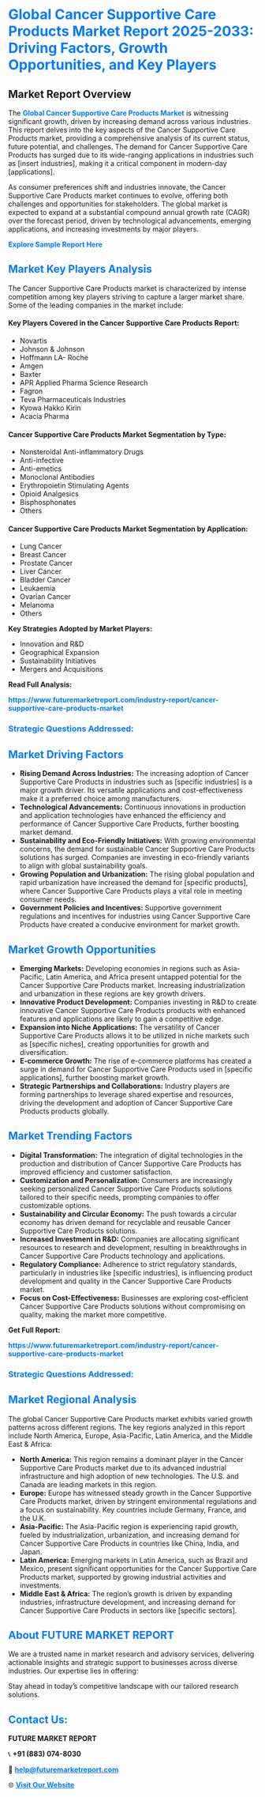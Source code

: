 <h1 style="color: #007BFF;">Global Cancer Supportive Care Products Market Report 2025-2033: Driving Factors, Growth Opportunities, and Key Players</h1>

<section id="overview">
<h2>Market Report Overview</h2>
<p>The <a href="https://www.futuremarketreport.com/industry-report/cancer-supportive-care-products-market" style="color: #007BFF; text-decoration: none;"><strong>Global Cancer Supportive Care Products Market</strong></a> is witnessing significant growth, driven by increasing demand across various industries. This report delves into the key aspects of the Cancer Supportive Care Products market, providing a comprehensive analysis of its current status, future potential, and challenges. The demand for Cancer Supportive Care Products has surged due to its wide-ranging applications in industries such as [insert industries], making it a critical component in modern-day [applications].</p>
<p>As consumer preferences shift and industries innovate, the Cancer Supportive Care Products market continues to evolve, offering both challenges and opportunities for stakeholders. The global market is expected to expand at a substantial compound annual growth rate (CAGR) over the forecast period, driven by technological advancements, emerging applications, and increasing investments by major players.</p>
</section>

<section id="overview">
<p><a href="https://www.futuremarketreport.com/request-sample/reportId=54277" style="color: #007BFF; text-decoration: none;"><strong>Explore Sample Report Here</strong></a></p>
</section>

<section id="key-players">
<h2 style="color: #007BFF;">Market Key Players Analysis</h2>
<p>The Cancer Supportive Care Products market is characterized by intense competition among key players striving to capture a larger market share. Some of the leading companies in the market include:</p>
<h4>Key Players Covered in the Cancer Supportive Care Products Report:</h4>
<ul><li>Novartis</li><li>Johnson &amp; Johnson</li><li>Hoffmann LA- Roche</li><li>Amgen</li><li>Baxter</li><li>APR Applied Pharma Science Research</li><li>Fagron</li><li>Teva Pharmaceuticals Industries</li><li>Kyowa Hakko Kirin</li><li>Acacia Pharma</li></ul>
<h4>Cancer Supportive Care Products Market Segmentation by Type:</h4>
<ul><li>Nonsteroidal Anti-inflammatory Drugs</li><li>Anti-infective</li><li>Anti-emetics</li><li>Monoclonal Antibodies</li><li>Erythropoietin Stimulating Agents</li><li>Opioid Analgesics</li><li>Bisphosphonates</li><li>Others</li></ul>

<h4>Cancer Supportive Care Products Market Segmentation by Application:</h4>
<ul><li>Lung Cancer</li><li>Breast Cancer</li><li>Prostate Cancer</li><li>Liver Cancer</li><li>Bladder Cancer</li><li>Leukaemia</li><li>Ovarian Cancer</li><li>Melanoma</li><li>Others</li></ul>
<p><strong>Key Strategies Adopted by Market Players:</strong></p>
<ul>
<li>Innovation and R&D</li>
<li>Geographical Expansion</li>
<li>Sustainability Initiatives</li>
<li>Mergers and Acquisitions</li>
</ul>
</section>

<section>
<p><strong>Read Full Analysis: </strong></p><a href="https://www.futuremarketreport.com/industry-report/cancer-supportive-care-products-market" style="color: #007BFF; text-decoration: none;"><strong>https://www.futuremarketreport.com/industry-report/cancer-supportive-care-products-market</strong></a>
<h3 style="color: #007BFF;">Strategic Questions Addressed:</h3>
</section>

<section id="driving-factors">
<h2 style="color: #007BFF;">Market Driving Factors</h2>
<ul>
<li><strong>Rising Demand Across Industries:</strong> The increasing adoption of Cancer Supportive Care Products in industries such as [specific industries] is a major growth driver. Its versatile applications and cost-effectiveness make it a preferred choice among manufacturers.</li>
<li><strong>Technological Advancements:</strong> Continuous innovations in production and application technologies have enhanced the efficiency and performance of Cancer Supportive Care Products, further boosting market demand.</li>
<li><strong>Sustainability and Eco-Friendly Initiatives:</strong> With growing environmental concerns, the demand for sustainable Cancer Supportive Care Products solutions has surged. Companies are investing in eco-friendly variants to align with global sustainability goals.</li>
<li><strong>Growing Population and Urbanization:</strong> The rising global population and rapid urbanization have increased the demand for [specific products], where Cancer Supportive Care Products plays a vital role in meeting consumer needs.</li>
<li><strong>Government Policies and Incentives:</strong> Supportive government regulations and incentives for industries using Cancer Supportive Care Products have created a conducive environment for market growth.</li>
</ul>
</section>

<section id="growth-opportunities">
<h2 style="color: #007BFF;">Market Growth Opportunities</h2>
<ul>
<li><strong>Emerging Markets:</strong> Developing economies in regions such as Asia-Pacific, Latin America, and Africa present untapped potential for the Cancer Supportive Care Products market. Increasing industrialization and urbanization in these regions are key growth drivers.</li>
<li><strong>Innovative Product Development:</strong> Companies investing in R&D to create innovative Cancer Supportive Care Products products with enhanced features and applications are likely to gain a competitive edge.</li>
<li><strong>Expansion into Niche Applications:</strong> The versatility of Cancer Supportive Care Products allows it to be utilized in niche markets such as [specific niches], creating opportunities for growth and diversification.</li>
<li><strong>E-commerce Growth:</strong> The rise of e-commerce platforms has created a surge in demand for Cancer Supportive Care Products used in [specific applications], further boosting market growth.</li>
<li><strong>Strategic Partnerships and Collaborations:</strong> Industry players are forming partnerships to leverage shared expertise and resources, driving the development and adoption of Cancer Supportive Care Products products globally.</li>
</ul>
</section>

<section id="trending-factors">
<h2 style="color: #007BFF;">Market Trending Factors</h2>
<ul>
<li><strong>Digital Transformation:</strong> The integration of digital technologies in the production and distribution of Cancer Supportive Care Products has improved efficiency and customer satisfaction.</li>
<li><strong>Customization and Personalization:</strong> Consumers are increasingly seeking personalized Cancer Supportive Care Products solutions tailored to their specific needs, prompting companies to offer customizable options.</li>
<li><strong>Sustainability and Circular Economy:</strong> The push towards a circular economy has driven demand for recyclable and reusable Cancer Supportive Care Products solutions.</li>
<li><strong>Increased Investment in R&D:</strong> Companies are allocating significant resources to research and development, resulting in breakthroughs in Cancer Supportive Care Products technology and applications.</li>
<li><strong>Regulatory Compliance:</strong> Adherence to strict regulatory standards, particularly in industries like [specific industries], is influencing product development and quality in the Cancer Supportive Care Products market.</li>
<li><strong>Focus on Cost-Effectiveness:</strong> Businesses are exploring cost-efficient Cancer Supportive Care Products solutions without compromising on quality, making the market more competitive.</li>
</ul>
</section>

<section>
<p><strong>Get Full Report: </strong></p><a href="https://www.futuremarketreport.com/industry-report/cancer-supportive-care-products-market" style="color: #007BFF; text-decoration: none;"><strong>https://www.futuremarketreport.com/industry-report/cancer-supportive-care-products-market</strong></a>
<h3 style="color: #007BFF;">Strategic Questions Addressed:</h3>
</section>


<section id="regional-analysis">
<h2 style="color: #007BFF;">Market Regional Analysis</h2>
<p>The global Cancer Supportive Care Products market exhibits varied growth patterns across different regions. The key regions analyzed in this report include North America, Europe, Asia-Pacific, Latin America, and the Middle East & Africa:</p>
<ul>
<li><strong>North America:</strong> This region remains a dominant player in the Cancer Supportive Care Products market due to its advanced industrial infrastructure and high adoption of new technologies. The U.S. and Canada are leading markets in this region.</li>
<li><strong>Europe:</strong> Europe has witnessed steady growth in the Cancer Supportive Care Products market, driven by stringent environmental regulations and a focus on sustainability. Key countries include Germany, France, and the U.K.</li>
<li><strong>Asia-Pacific:</strong> The Asia-Pacific region is experiencing rapid growth, fueled by industrialization, urbanization, and increasing demand for Cancer Supportive Care Products in countries like China, India, and Japan.</li>
<li><strong>Latin America:</strong> Emerging markets in Latin America, such as Brazil and Mexico, present significant opportunities for the Cancer Supportive Care Products market, supported by growing industrial activities and investments.</li>
<li><strong>Middle East & Africa:</strong> The region’s growth is driven by expanding industries, infrastructure development, and increasing demand for Cancer Supportive Care Products in sectors like [specific sectors].</li>
</ul>
</section>

<footer>
<h2 style="color: #007BFF;">About FUTURE MARKET REPORT</h2>
<p>We are a trusted name in market research and advisory services, delivering actionable insights and strategic support to businesses across diverse industries. Our expertise lies in offering:</p>

<p>Stay ahead in today’s competitive landscape with our tailored research solutions.</p>

<h2 style="color: #007BFF;">Contact Us:</h2>
<p><strong>FUTURE MARKET REPORT</strong></p>
<p>📞 <strong>+91 (883) 074-8030</strong></p>
<p>📧 <strong><a href="mailto:help@futuremarketreport.com" style="color: #007BFF;">help@futuremarketreport.com</a></strong></p>
<p>🌐 <strong><a href="https://www.futuremarketreport.com/" style="color: #007BFF;">Visit Our Website</a></strong></p>
</footer>